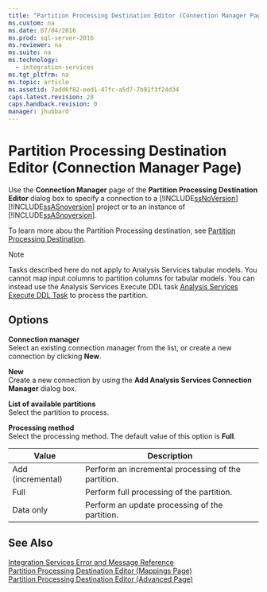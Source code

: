 ```yaml
---
title: "Partition Processing Destination Editor (Connection Manager Page)"
ms.custom: na
ms.date: 07/04/2016
ms.prod: sql-server-2016
ms.reviewer: na
ms.suite: na
ms.technology: 
  - integration-services
ms.tgt_pltfrm: na
ms.topic: article
ms.assetid: 7add6f82-eed1-47fc-a5d7-7b91f3f24d34
caps.latest.revision: 28
caps.handback.revision: 0
manager: jhubbard
---
```

# Partition Processing Destination Editor (Connection Manager Page)
Use the **Connection Manager** page of the **Partition Processing Destination Editor** dialog box to specify a connection to a [!INCLUDE[ssNoVersion](../../Topics/TopicNameContainA/tokens/ssNoVersion_md.md)] [!INCLUDE[ssASnoversion](../../Topics/TopicNameContainA/tokens/ssASnoversion_md.md)] project or to an instance of [!INCLUDE[ssASnoversion](../../Topics/TopicNameContainA/tokens/ssASnoversion_md.md)].  
  
 To learn more abou the Partition Processing destination, see [Partition Processing Destination](../../Topics/TopicNameNotContainA/Partition-Processing-Destination.md).  
  
> [!NOTE]  
>  Tasks described here do not apply to Analysis Services tabular models.  You cannot map input columns to partition columns for tabular models. You can instead use the Analysis Services Execute DDL task [Analysis Services Execute DDL Task](../../Topics/TopicNameNotContainA/Analysis-Services-Execute-DDL-Task.md) to process the partition.  
  
## Options  
 **Connection manager**  
 Select an existing connection manager from the list, or create a new connection by clicking **New**.  
  
 **New**  
 Create a new connection by using the **Add Analysis Services Connection Manager** dialog box.  
  
 **List of available partitions**  
 Select the partition to process.  
  
 **Processing method**  
 Select the processing method. The default value of this option is **Full**.  
  
|Value|Description|  
|-----------|-----------------|  
|Add (incremental)|Perform an incremental processing of the partition.|  
|Full|Perform full processing of the partition.|  
|Data only|Perform an update processing of the partition.|  
  
## See Also  
 [Integration Services Error and Message Reference](../../Topics/TopicNameNotContainA/Integration-Services-Error-and-Message-Reference.md)   
 [Partition Processing Destination Editor (Mappings Page)](../../Topics/TopicNameNotContainA/Partition-Processing-Destination-Editor--Mappings-Page-.md)   
 [Partition Processing Destination Editor (Advanced Page)](../../Topics/TopicNameNotContainA/Partition-Processing-Destination-Editor--Advanced-Page-.md)